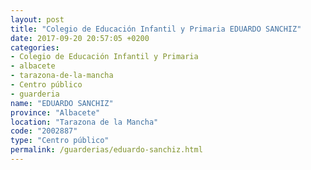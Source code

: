 ```yaml
---
layout: post
title: "Colegio de Educación Infantil y Primaria EDUARDO SANCHIZ"
date: 2017-09-20 20:57:05 +0200
categories:
- Colegio de Educación Infantil y Primaria
- albacete
- tarazona-de-la-mancha
- Centro público
- guarderia
name: "EDUARDO SANCHIZ"
province: "Albacete"
location: "Tarazona de la Mancha"
code: "2002887"
type: "Centro público"
permalink: /guarderias/eduardo-sanchiz.html
---
```

